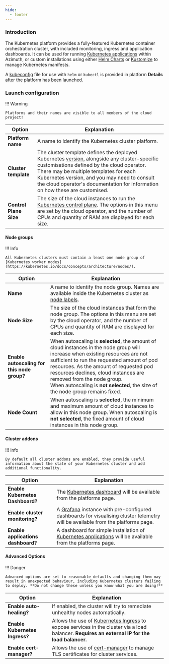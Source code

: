 ```yaml
---
hide:
  - footer
---
```


### Introduction
The Kubernetes platform provides a fully-featured Kubernetes container orchestration cluster, with included monitoring, ingress and application dashboards. It can be used for running [Kubernetes applications](../index.md#kubernetes-applications) within Azimuth, or custom installations using either [Helm Charts](https://helm.sh/) or [Kustomize](https://kustomize.io/) to manage Kubernetes manifests.

A [kubeconfig](https://kubernetes.io/docs/concepts/configuration/organize-cluster-access-kubeconfig/) file for use with `helm` or `kubectl` is provided in platform **Details** after the platform has been launched.

### Launch configuration
!!! Warning

    Platforms and their names are visible to all members of the cloud project!

|**Option**                                | Explanation|
|------------------------------------------|---------------------------|
|**Platform name**                         | A name to identify the Kubernetes cluster platform.|
|**Cluster template**                      | The cluster template defines the deployed Kubernetes [version](https://kubernetes.io/releases/), alongside any cluster-specific customisations defined by the cloud operator. There may be multiple templates for each Kubernetes version, and you may need to consult the cloud operator's documentation for information on how these are customised.|
|**Control Plane Size**                      | The size of the cloud instances to run the [Kubernetes control plane](https://kubernetes.io/docs/concepts/overview/components/#control-plane-components). The options in this menu are set by the cloud operator, and the number of CPUs and quantity of RAM are displayed for each size.|

#### Node groups
!!! Info
    
    All Kubernetes clusters must contain a least one node group of [Kubernetes worker nodes](https://kubernetes.io/docs/concepts/architecture/nodes/).
|**Option**                                | Explanation|
|------------------------------------------|---------------------------|
|**Name**                         | A name to identify the node group. Names are available inside the Kubernetes cluster as [node labels](https://kubernetes.io/docs/concepts/scheduling-eviction/assign-pod-node/#built-in-node-labels).|
|**Node Size**                      | The size of the cloud instances that form the node group. The options in this menu are set by the cloud operator, and the number of CPUs and quantity of RAM are displayed for each size.|
|**Enable autoscaling for this node group?**                      | When autoscaling is **selected**, the amount of cloud instances in the node group will increase when existing resources are not sufficient to run the requested amount of pod resources. As the amount of requested pod resources declines, cloud instances are removed from the node group.<br/>When autoscaling is **not selected**, the size of the node group remains fixed.|
|**Node Count**                      | When autoscaling is **selected**, the minimum and maximum amount of cloud instances to allow in this node group. When autoscaling is **not selected**, the fixed amount of cloud instances in this node group. |


#### Cluster addons
!!! Info
    
    By default all cluster addons are enabled, they provide useful information about the state of your Kubernetes cluster and add additional functionality.

|**Option**                                | **Explanation**|
|------------------------------------------|---------------------------|
|**Enable Kubernetes Dashboard?**                         | The [Kubernetes dashboard](https://kubernetes.io/docs/tasks/access-application-cluster/web-ui-dashboard/) will be available from the platforms page.|
|**Enable cluster monitoring?**                      | A [Grafana](https://grafana.com/oss/grafana/) instance with pre-configured dashboards for visualising cluster telemetry will be available from the platforms page.|
|**Enable applications dashboard?**                      | A dashboard for simple installation of [Kubernetes applications](../index.md#kubernetes-applications) will be available from the platforms page.|

#### Advanced Options
!!! Danger
    
    Advanced options are set to reasonable defaults and changing them may result in unexpected behaviour, including Kubernetes clusters failing to deploy. **Do not change these unless you know what you are doing!**

|**Option**                                | **Explanation**|
|------------------------------------------|---------------------------|
|**Enable auto-healing?**                         | If enabled, the cluster will try to remediate unhealthy nodes automatically.|
|**Enable Kubernetes Ingress?**                      | Allows the use of [Kubernetes Ingress](https://kubernetes.io/docs/concepts/services-networking/ingress/) to expose services in the cluster via a load balancer. **Requires an external IP for the load balancer.**|
|**Enable cert-manager?**                      | Allows the use of [cert-manager](https://cert-manager.io/) to manage TLS certificates for cluster services.|
